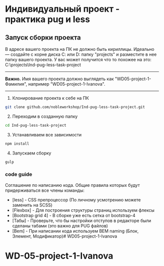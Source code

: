 ﻿# Индивидуальный проект - практика pug и less

## Запуск сборки проекта
В адресе вашего проекта на ПК не должно быть кириллицы. Идеально — создайте с корне диска С: или D: папку "projects" и разместите в нее папку вашего проекта. У вас может получится что то похожее на это: C:\projects\Ind-pug-less-task-project

----

**Важно.** Имя вашего проекта должно выглядеть как "WD05-project-1-Фамилия", например "WD05-project-1-Ivanova".

----

1. Клонирование проекта к себе на ПК               
```sh
git clone github.com/nobleworkshop/Ind-pug-less-task-project.git
```

2. Переходим в созданную папку
```sh
cd Ind-pug-less-task-project
```

3. Устанавливаем все зависимости
```sh
npm install
```

4. Запускаем сборку
```sh
gulp
```


### code guide

Соглашение по написанию кода. Общие правила которых будут придерживаться все члены команды:

* [less] - CSS препроцессор (По личному усмотрению можете заменить на SCSS)
* [Flexbox] - Для построения структуры страниц используем флексы
* [Bootstrap grid 4] - В сборке уже есть сетка от bootstrap-4
* [Табы] - Проверьте, что бы настройки отступов в редакторе были сделаны табами (это важно для PUG файлов)
* [Bem] - При написании кода используем BEM naming (Блок, Элемент, Модификатор)# WD05-project-1-Ivanova
# WD-05-project-1-Ivanova
